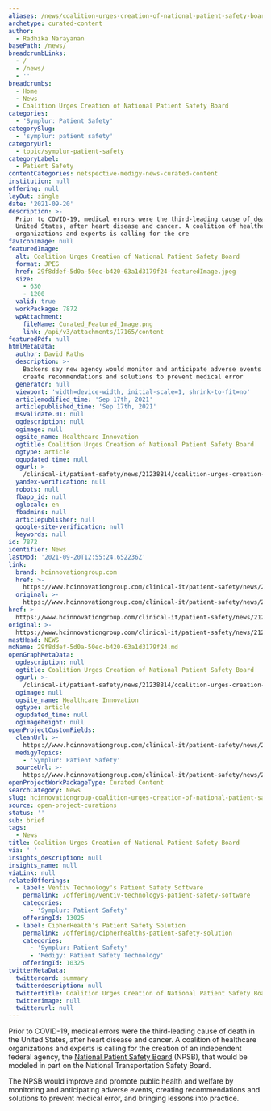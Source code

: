 ```yaml
---
aliases: /news/coalition-urges-creation-of-national-patient-safety-board
archetype: curated-content
author:
  - Radhika Narayanan
basePath: /news/
breadcrumbLinks:
  - /
  - /news/
  - ''
breadcrumbs:
  - Home
  - News
  - Coalition Urges Creation of National Patient Safety Board
categories:
  - 'Symplur: Patient Safety'
categorySlug:
  - 'symplur: patient safety'
categoryUrl:
  - topic/symplur-patient-safety
categoryLabel:
  - Patient Safety
contentCategories: netspective-medigy-news-curated-content
institution: null
offering: null
layOut: single
date: '2021-09-20'
description: >-
  Prior to COVID-19, medical errors were the third-leading cause of death in the
  United States, after heart disease and cancer. A coalition of healthcare
  organizations and experts is calling for the cre
favIconImage: null
featuredImage:
  alt: Coalition Urges Creation of National Patient Safety Board
  format: JPEG
  href: 29f8ddef-5d0a-50ec-b420-63a1d3179f24-featuredImage.jpeg
  size:
    - 630
    - 1200
  valid: true
  workPackage: 7872
  wpAttachment:
    fileName: Curated_Featured_Image.png
    link: /api/v3/attachments/17165/content
featuredPdf: null
htmlMetaData:
  author: David Raths
  description: >-
    Backers say new agency would monitor and anticipate adverse events and
    create recommendations and solutions to prevent medical error
  generator: null
  viewport: 'width=device-width, initial-scale=1, shrink-to-fit=no'
  articlemodified_time: 'Sep 17th, 2021'
  articlepublished_time: 'Sep 17th, 2021'
  msvalidate.01: null
  ogdescription: null
  ogimage: null
  ogsite_name: Healthcare Innovation
  ogtitle: Coalition Urges Creation of National Patient Safety Board
  ogtype: article
  ogupdated_time: null
  ogurl: >-
    /clinical-it/patient-safety/news/21238814/coalition-urges-creation-of-national-patient-safety-board
  yandex-verification: null
  robots: null
  fbapp_id: null
  oglocale: en
  fbadmins: null
  articlepublisher: null
  google-site-verification: null
  keywords: null
id: 7872
identifier: News
lastMod: '2021-09-20T12:55:24.652236Z'
link:
  brand: hcinnovationgroup.com
  href: >-
    https://www.hcinnovationgroup.com/clinical-it/patient-safety/news/21238814/coalition-urges-creation-of-national-patient-safety-board
  original: >-
    https://www.hcinnovationgroup.com/clinical-it/patient-safety/news/21238814/coalition-urges-creation-of-national-patient-safety-board
href: >-
  https://www.hcinnovationgroup.com/clinical-it/patient-safety/news/21238814/coalition-urges-creation-of-national-patient-safety-board
original: >-
  https://www.hcinnovationgroup.com/clinical-it/patient-safety/news/21238814/coalition-urges-creation-of-national-patient-safety-board
mastHead: NEWS
mdName: 29f8ddef-5d0a-50ec-b420-63a1d3179f24.md
openGraphMetaData:
  ogdescription: null
  ogtitle: Coalition Urges Creation of National Patient Safety Board
  ogurl: >-
    /clinical-it/patient-safety/news/21238814/coalition-urges-creation-of-national-patient-safety-board
  ogimage: null
  ogsite_name: Healthcare Innovation
  ogtype: article
  ogupdated_time: null
  ogimageheight: null
openProjectCustomFields:
  cleanUrl: >-
    https://www.hcinnovationgroup.com/clinical-it/patient-safety/news/21238814/coalition-urges-creation-of-national-patient-safety-board
  medigyTopics:
    - 'Symplur: Patient Safety'
  sourceUrl: >-
    https://www.hcinnovationgroup.com/clinical-it/patient-safety/news/21238814/coalition-urges-creation-of-national-patient-safety-board
openProjectWorkPackageType: Curated Content
searchCategory: News
slug: hcinnovationgroup-coalition-urges-creation-of-national-patient-safety-board
source: open-project-curations
status: ''
sub: brief
tags:
  - News
title: Coalition Urges Creation of National Patient Safety Board
via: ' '
insights_description: null
insights_name: null
viaLink: null
relatedOfferings:
  - label: Ventiv Technology's Patient Safety Software
    permalink: /offering/ventiv-technologys-patient-safety-software
    categories:
      - 'Symplur: Patient Safety'
    offeringId: 13025
  - label: CipherHealth's Patient Safety Solution
    permalink: /offering/cipherhealths-patient-safety-solution
    categories:
      - 'Symplur: Patient Safety'
      - 'Medigy: Patient Safety Technology'
    offeringId: 10325
twitterMetaData:
  twittercard: summary
  twitterdescription: null
  twittertitle: Coalition Urges Creation of National Patient Safety Board
  twitterimage: null
  twitterurl: null
---
```

<p>Prior to COVID-19, medical errors were the third-leading cause of death in the United States, after heart disease and cancer. A coalition of healthcare organizations and experts is calling for the creation of an independent federal agency, the <a href="https://npsb.org/">National Patient Safety Board</a> (NPSB), that would be modeled in part on the National Transportation Safety Board.</p><p>The NPSB would improve and promote public health and welfare by monitoring and anticipating adverse events, creating recommendations and solutions to prevent medical error, and bringing lessons into practice.</p>
